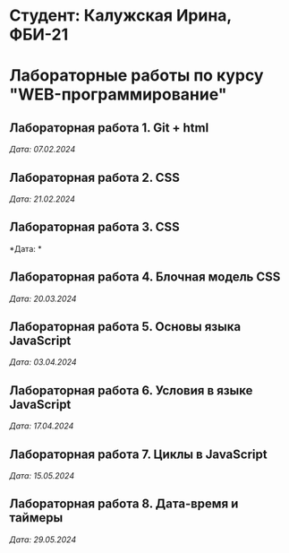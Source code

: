 # Студент: Калужская Ирина, ФБИ-21

# Лабораторные работы по курсу "WEB-программирование"

## Лабораторная работа 1. Git + html

*Дата: 07.02.2024*

## Лабораторная работа 2. CSS

*Дата: 21.02.2024*

## Лабораторная работа 3. CSS

*Дата: *

## Лабораторная работа 4. Блочная модель CSS

*Дата: 20.03.2024*

## Лабораторная работа 5. Основы языка JavaScript

*Дата: 03.04.2024*

## Лабораторная работа 6. Условия в языке JavaScript

*Дата: 17.04.2024*

## Лабораторная работа 7. Циклы в JavaScript

*Дата: 15.05.2024*

## Лабораторная работа 8. Дата-время и таймеры

*Дата: 29.05.2024*